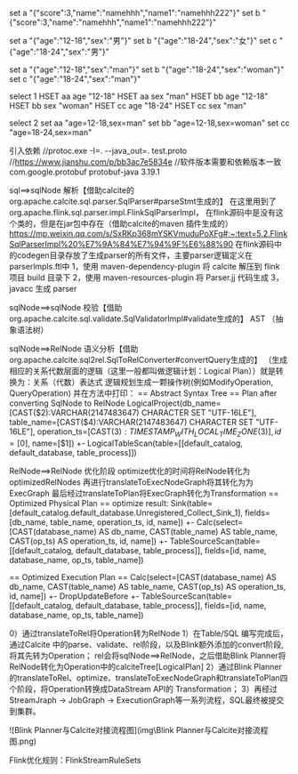 set a "{\"score\":3,\"name\":\"namehhh\",\"name1\":\"namehhh222\"}"
set b "{\"score\":3,\"name\":\"namehhh\",\"name1\":\"namehhh222\"}"

set a "{\"age\":\"12-18\",\"sex\":\"男\"}"
set b "{\"age\":\"18-24\",\"sex\":\"女\"}"
set c "{\"age\":\"18-24\",\"sex\":\"男\"}"

set a "{\"age\":\"12-18\",\"sex\":\"man\"}"
set b "{\"age\":\"18-24\",\"sex\":\"woman\"}"
set c "{\"age\":\"18-24\",\"sex\":\"man\"}"

select 1
HSET aa age "12-18"
HSET aa sex "man"
HSET bb age "12-18"
HSET bb sex "woman"
HSET cc age "18-24"
HSET cc sex "man"

select 2
set aa "age=12-18,sex=man"
set bb "age=12-18,sex=woman"
set cc "age=18-24,sex=man"



引入依赖
//protoc.exe -I=. --java_out=. test.proto
//https://www.jianshu.com/p/bb3ac7e5834e
//软件版本需要和依赖版本一致
<dependency>
    <groupId>com.google.protobuf</groupId>
    <artifactId>protobuf-java</artifactId>
    <version>3.19.1</version>
</dependency>

sql==>sqlNode  解析【借助calcite的org.apache.calcite.sql.parser.SqlParser#parseStmt生成的】
在这里用到了org.apache.flink.sql.parser.impl.FlinkSqlParserImpl，
在flink源码中是没有这个类的，但是在jar包中存在（借助calcite的maven 插件生成的）
https://mp.weixin.qq.com/s/SxRKp368mYSKVmuduPoXFg#:~:text=5.2.FlinkSqlParserImpl%20%E7%9A%84%E7%94%9F%E6%88%90
在flink源码中的codegen目录存放了生成parser的所有文件，主要parser逻辑定义在parserlmpls.ftl中
1，使用 maven-dependency-plugin 将 calcite 解压到 flink 项目 build 目录下
2，使用 maven-resources-plugin 将 Parser.jj 代码生成
3，javacc 生成 parser


sqlNode==>sqlNode 校验【借助org.apache.calcite.sql.validate.SqlValidatorImpl#validate生成的】
 AST （抽象语法树）

sqlNode==>RelNode 语义分析【借助org.apache.calcite.sql2rel.SqlToRelConverter#convertQuery生成的】
（生成相应的关系代数层面的逻辑（这里一般都叫做逻辑计划：Logical Plan））就是转换为：关系（代数）表达式
逻辑规划生成一颗操作树(例如ModifyOperation, QueryOperation)
并在方法中打印：
== Abstract Syntax Tree ==
Plan after converting SqlNode to RelNode
LogicalProject(db_name=[CAST($2):VARCHAR(2147483647) CHARACTER SET "UTF-16LE"], table_name=[CAST($4):VARCHAR(2147483647) CHARACTER SET "UTF-16LE"], operation_ts=[CAST($3):TIMESTAMP_WITH_LOCAL_TIME_ZONE(3)], id=[$0], name=[$1])
+- LogicalTableScan(table=[[default_catalog, default_database, table_process]])

RelNode==>RelNode 优化阶段
optimize优化的时间将RelNode转化为optimizedRelNodes
再进行translateToExecNodeGraph将其转化为为ExecGraph
最后经过translateToPlan将ExecGraph转化为Transformation
== Optimized Physical Plan ==
optimize result:
 Sink(table=[default_catalog.default_database.Unregistered_Collect_Sink_1], fields=[db_name, table_name, operation_ts, id, name])
+- Calc(select=[CAST(database_name) AS db_name, CAST(table_name) AS table_name, CAST(op_ts) AS operation_ts, id, name])
   +- TableSourceScan(table=[[default_catalog, default_database, table_process]], fields=[id, name, database_name, op_ts, table_name])

== Optimized Execution Plan ==
Calc(select=[CAST(database_name) AS db_name, CAST(table_name) AS table_name, CAST(op_ts) AS operation_ts, id, name])
+- DropUpdateBefore
   +- TableSourceScan(table=[[default_catalog, default_database, table_process]], fields=[id, name, database_name, op_ts, table_name])

0）通过translateToRel将Operation转为RelNode
1）在Table/SQL 编写完成后，通过Calcite 中的parse、validate、rel阶段，以及Blink额外添加的convert阶段,将其先转为Operation；
rel会将sqlNode==>RelNode，之后借助Blink Planner将RelNode转化为Operation中的calciteTree[LogicalPlan]
2）通过Blink Planner 的translateToRel、optimize、translateToExecNodeGraph和translateToPlan四个阶段，将Operation转换成DataStream API的 Transformation；
3）再经过StreamJraph -> JobGraph -> ExecutionGraph等一系列流程，SQL最终被提交到集群。

![Blink Planner与Calcite对接流程图](img\Blink Planner与Calcite对接流程图.png)

Flink优化规则：FlinkStreamRuleSets
